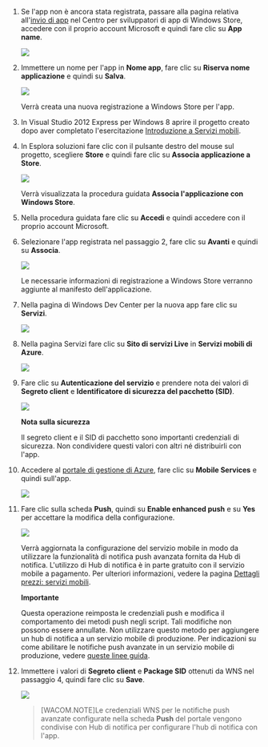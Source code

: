 

1.  Se l'app non è ancora stata registrata, passare alla pagina relativa all'[invio di app](http://go.microsoft.com/fwlink/p/?LinkID=266582) nel Centro per sviluppatori di app di Windows Store, accedere con il proprio account Microsoft e quindi fare clic su **App name**.

    ![](./media/mobile-services-javascript-backend-register-windows-store-app/mobile-services-submit-win8-app.png)

2.  Immettere un nome per l'app in **Nome app**, fare clic su **Riserva nome applicazione** e quindi su **Salva**.

    ![](./media/mobile-services-javascript-backend-register-windows-store-app/mobile-services-win8-app-name.png)

    Verrà creata una nuova registrazione a Windows Store per l'app.

3.  In Visual Studio 2012 Express per Windows 8 aprire il progetto creato dopo aver completato l'esercitazione [Introduzione a Servizi mobili](/it-it/documentation/articles/mobile-services-windows-store-get-started/).

4.  In Esplora soluzioni fare clic con il pulsante destro del mouse sul progetto, scegliere **Store** e quindi fare clic su **Associa applicazione a Store**.

	![](./media/mobile-services-javascript-backend-register-windows-store-app/mobile-services-store-association.png) 

	Verrà visualizzata la procedura guidata **Associa l'applicazione con Windows Store**.

1.  Nella procedura guidata fare clic su **Accedi** e quindi accedere con il proprio account Microsoft.

2.  Selezionare l'app registrata nel passaggio 2, fare clic su **Avanti** e quindi su **Associa**.

    ![](./media/mobile-services-javascript-backend-register-windows-store-app/mobile-services-select-app-name.png)

    Le necessarie informazioni di registrazione a Windows Store verranno aggiunte al manifesto dell'applicazione.    

3.  Nella pagina di Windows Dev Center per la nuova app fare clic su **Servizi**.

    ![](./media/mobile-services-javascript-backend-register-windows-store-app/mobile-services-win8-edit-app.png) 

4.  Nella pagina Servizi fare clic su **Sito di servizi Live** in **Servizi mobili di Azure**.

    ![](./media/mobile-services-javascript-backend-register-windows-store-app/mobile-services-win8-edit2-app.png)

5.  Fare clic su **Autenticazione del servizio** e prendere nota dei valori di **Segreto client** e **Identificatore di sicurezza del pacchetto (SID)**.

    ![](./media/mobile-services-javascript-backend-register-windows-store-app/mobile-services-win8-app-push-auth.png)

    **Nota sulla sicurezza**

    Il segreto client e il SID di pacchetto sono importanti credenziali di sicurezza. Non condividere questi valori con altri né distribuirli con l'app.

6.  Accedere al [portale di gestione di Azure](https://manage.windowsazure.com/), fare clic su **Mobile Services** e quindi sull'app.

	![](./media/mobile-services-javascript-backend-register-windows-store-app/mobile-services-selection.png)

1.  Fare clic sulla scheda **Push**, quindi su **Enable enhanced push** e su **Yes** per accettare la modifica della configurazione.

    ![](./media/mobile-services-javascript-backend-register-windows-store-app/mobile-enable-enhanced-push.png)

    Verrà aggiornata la configurazione del servizio mobile in modo da utilizzare la funzionalità di notifica push avanzata fornita da Hub di notifica. L'utilizzo di Hub di notifica è in parte gratuito con il servizio mobile a pagamento. Per ulteriori informazioni, vedere la pagina [Dettagli prezzi: servizi mobili](http://go.microsoft.com/fwlink/p/?LinkID=311786).

    **Importante**

    Questa operazione reimposta le credenziali push e modifica il comportamento dei metodi push negli script. Tali modifiche non possono essere annullate. Non utilizzare questo metodo per aggiungere un hub di notifica a un servizio mobile di produzione. Per indicazioni su come abilitare le notifiche push avanzate in un servizio mobile di produzione, vedere [queste linee guida](http://go.microsoft.com/fwlink/p/?LinkId=391951).

2.  Immettere i valori di **Segreto client** e **Package SID** ottenuti da WNS nel passaggio 4, quindi fare clic su **Save**.

	![](./media/mobile-services-javascript-backend-register-windows-store-app/mobile-push-tab.png)

    >[WACOM.NOTE]Le credenziali WNS per le notifiche push avanzate configurate nella scheda **Push** del portale vengono condivise con Hub di notifica per configurare l'hub di notifica con l'app.
